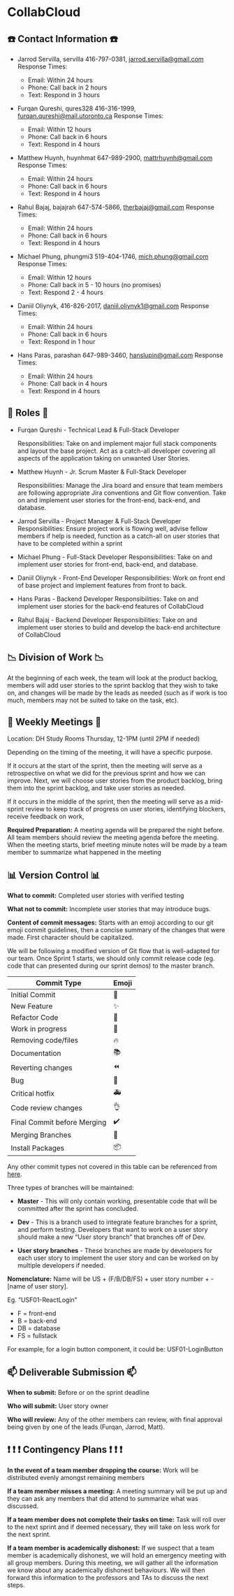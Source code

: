 
# CollabCloud

## :phone: Contact Information :phone:

- Jarrod Servilla, servilla
	416-797-0381, jarrod.servilla@gmail.com
	Response Times:
	- Email: Within 24 hours
	- Phone: Call back in 2 hours
	- Text: Respond in 3 hours

- Furqan Qureshi, qures328
	416-316-1999, furqan.qureshi@mail.utoronto.ca
	Response Times:
	- Email: Within 12 hours
	- Phone: Call back in 6 hours
	- Text: Respond in 4 hours

- Matthew Huynh, huynhmat
	647-989-2900, mattrhuynh@gmail.com
	Response Times:
	- Email: Within 24 hours
	- Phone: Call back in 6 hours
	- Text: Respond in 4 hours

- Rahul Bajaj, bajajrah
	647-574-5866, therbajaj@gmail.com
	Response Times:
	- Email: Within 24 hours
	- Phone: Call back in 6 hours
	- Text: Respond in 4 hours
	
- Michael Phung, phungmi3
	519-404-1746, mich.phung@gmail.com
	Response Times:
	- Email: Within 12 hours
	- Phone: Call back in 5 - 10 hours (no promises)
	- Text: Respond 2 - 4 hours
- Daniil Oliynyk,
	416-826-2017, daniil.oliynyk1@gmail.com
	Response Times:
	- Email: Within 24 hours
	- Phone: Call back in 6 hours
	- Text: Respond in 1 hour
 
- Hans Paras, parashan
	647-989-3460, hanslupin@gmail.com
	Response Times:
	- Email: Within 24 hours
	- Phone: Call back in 4 hours
	- Text: Respond in 4 hours
## :construction_worker: Roles :construction_worker: 
- Furqan Qureshi - Technical Lead & Full-Stack Developer

	Responsibilities: Take on and implement major full stack components and layout the base project. Act as a catch-all developer covering all aspects of the application taking on unwanted User Stories.

- Matthew Huynh - Jr. Scrum Master & Full-Stack Developer

	Responsibilities: Manage the Jira board and ensure that team members are following appropriate Jira conventions and Git flow convention. Take on and implement user stories for the front-end, back-end, and database.
- Jarrod Servilla - Project Manager & Full-Stack Developer
	Responsibilities: Ensure project work is flowing well, advise fellow members if help is needed, function as a catch-all on user stories that have to be completed within a sprint

- Michael Phung - Full-Stack Developer
	Responsibilities: Take on and implement user stories for front-end, back-end, and database.

- Daniil Oliynyk - Front-End Developer
	Responsibilities: Work on front end of base project and implement features from front to back.

- Hans Paras - Backend Developer
	Responsibilities: Take on and implement user stories for the back-end features of CollabCloud

- Rahul Bajaj - Backend Developer
	Responsibilities: Take on and implement user stories to build and develop the back-end architecture of CollabCloud

## :chart_with_downwards_trend: Division of Work :chart_with_downwards_trend:
At the beginning of each week, the team will look at the product backlog, members will add user stories to the sprint backlog that they wish to take on, and changes will be made by the leads as needed (such as if work is too much, members may not be suited to take on the task, etc).

## :office: Weekly Meetings :office:
Location: DH Study Rooms
Thursday, 12-1PM (until 2PM if needed)

Depending on the timing of the meeting, it will have a specific purpose.

If it occurs at the start of the sprint, then the meeting will serve as a retrospective on what we did for the previous sprint and how we can improve. Next, we will choose user stories from the product backlog, bring them into the sprint backlog, and take user stories as needed.  

If it occurs in the middle of the sprint, then the meeting will serve as a mid-sprint review to keep track of progress on user stories, identifying blockers, receive feedback on work,

**Required Preparation:** A meeting agenda will be prepared the night before. All team members should review the meeting agenda before the meeting. When the meeting starts, brief meeting minute notes will be made by a team member to summarize what happened in the meeting

## :bar_chart: Version Control :bar_chart:

**What to commit:** Completed user stories with verified testing

**What not to commit:** Incomplete user stories that may introduce bugs.

**Content of commit messages:** Starts with an emoji according to our git emoji commit guidelines, then a concise summary of the changes that were made. First character should be capitalized.

We will be following a modified version of Git flow that is well-adapted for our team. Once Sprint 1 starts, we should only commit release code (eg. code that can presented during our sprint demos) to the master branch.

|Commit Type  |Emoji  |
|--|--|
|Initial Commit  | :tada: |
|New Feature  | :sparkles: |
|Refactor Code  |:hammer:  |
|Work in progress  | :construction: |
|Removing code/files  | :fire: |
|Documentation  | :books: |
|Reverting changes  | :rewind: |
| Bug |  :bug: |
|Critical hotfix  | :ambulance: |
|Code review changes  | :ok_hand: |
|Final Commit before Merging  | :heavy_check_mark: |
|Merging Branches  | :twisted_rightwards_arrows: |
|Install Packages  | :package: |

Any other commit types not covered in this table can be referenced from [here](https://gist.github.com/parmentf/035de27d6ed1dce0b36a).

Three types of branches will be maintained:

- **Master** - This will only contain working, presentable code that will be committed after the sprint has concluded.

- **Dev** - This is a branch used to integrate feature branches for a sprint, and perform testing. Developers that want to work on a user story should make a new “User story branch” that branches off of Dev.

- **User story branches** - These branches are made by developers for each user story to implement the user story and can be worked on by multiple developers if needed.


**Nomenclature:** Name will be US + (F/B/DB/FS) + user story number + -[name of user story].

Eg. “USF01-ReactLogin”
- F = front-end
- B = back-end
- DB = database
- FS = fullstack

For example, for a login button component, it could be: USF01-LoginButton

## :mailbox: Deliverable Submission :mailbox:

**When to submit:** Before or on the sprint deadline

**Who will submit:** User story owner

**Who will review:** Any of the other members can review, with final approval being given by one of the leads (Furqan, Jarrod, Matt).

## :heavy_exclamation_mark: :heavy_exclamation_mark: :heavy_exclamation_mark: Contingency Plans :heavy_exclamation_mark: :heavy_exclamation_mark: :heavy_exclamation_mark:

**In the event of a team member dropping the course:** Work will be distributed evenly amongst remaining members

**If a team member misses a meeting:** A meeting summary will be put up and they can ask any members that did attend to summarize what was discussed.

**If a team member does not complete their tasks on time:** Task will roll over to the next sprint and if deemed necessary, they will take on less work for the next sprint.

**If a team member is academically dishonest:** If we suspect that a team member is academically dishonest, we will hold an emergency meeting with all group members. During this meeting, we will gather all the information we know about any academically dishonest behaviours. We will then forward this information to the professors and TAs to discuss the next steps.